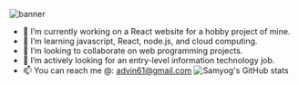 ![banner](https://github.com/Samyog2312/Samyog2312/assets/55477993/e2b2b800-5abb-4a9c-862d-d00a097ec7c2)


- 🔭 I’m currently working on a React website for a hobby project of mine.
- 🌱 I’m learning javascript, React, node.js, and cloud computing.
- 👯 I’m looking to collaborate on web programming projects.
- 🤔 I’m actively looking for an entry-level information technology job.
- 📫 You can reach me @: advin61@gmail.com
![Samyog's GitHub stats](https://github-readme-stats.vercel.app/api?username=anuraghazra&theme=dark&show_icons=true)
